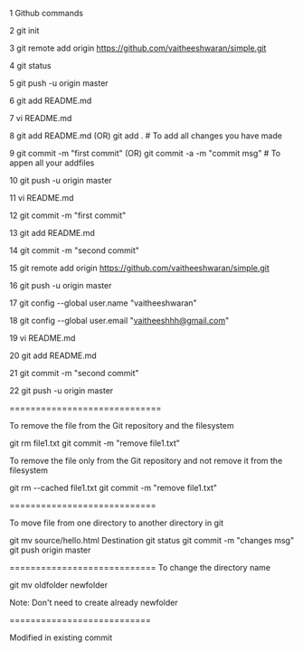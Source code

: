  1  Github commands
 
 2  git init
 
 3  git remote add origin https://github.com/vaitheeshwaran/simple.git
 
 4  git status
 
 5  git push -u origin master
 
 6  git add README.md
 
 7  vi README.md
 
 8  git add README.md (OR) git add . # To add all changes you have made
 
 9  git commit -m "first commit" (OR) git commit -a -m "commit msg" # To appen all your addfiles
 
 10  git push -u origin master
 
 11  vi README.md
 
 12  git commit -m "first commit"
 
 13  git add README.md
 
 14  git commit -m "second commit"
 
 15  git remote add origin https://github.com/vaitheeshwaran/simple.git
 
 16  git push -u origin master
 
 17  git config --global user.name "vaitheeshwaran"
 
 18  git config --global user.email "vaitheeshhh@gmail.com"
 
 19  vi README.md
 
 20  git add README.md
 
 21  git commit -m "second commit"
 
 22  git push -u origin master

=============================

To remove the file from the Git repository and the filesystem

git rm file1.txt
git commit -m "remove file1.txt"

To remove the file only from the Git repository and not remove it from the filesystem

git rm --cached file1.txt
git commit -m "remove file1.txt"

============================

To move file from one directory to another directory in git

git mv source/hello.html Destination
git status
git commit -m "changes msg"
git push origin master

============================
To change the directory name 

git mv oldfolder newfolder

Note: Don't need to create already newfolder 

===========================

Modified in existing commit
